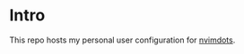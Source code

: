 # Intro

This repo hosts my personal user configuration for [nvimdots](https://github.com/ayamir/nvimdots).
